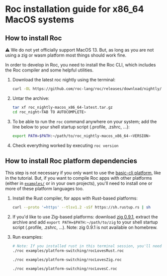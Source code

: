 # Roc installation guide for x86_64 MacOS systems

## How to install Roc

:warning: We do not yet officially support MacOS 13. But, as long as you are not using a zig or wasm platform most things should work fine.

In order to develop in Roc, you need to install the Roc CLI,
which includes the Roc compiler and some helpful utilities.

1. Download the latest roc nightly using the terminal:

    ```sh
    curl -OL https://github.com/roc-lang/roc/releases/download/nightly/roc_nightly-macos_x86_64-latest.tar.gz
    ```

1. Untar the archive:

    ```sh
    tar xf roc_nightly-macos_x86_64-latest.tar.gz
    cd roc_night<TAB TO AUTOCOMPLETE>
    ```

1. To be able to run the `roc` command anywhere on your system; add the line below to your shell startup script (.profile, .zshrc, ...):

    ```sh
    export PATH=$PATH:~/path/to/roc_nightly-macos_x86_64-<VERSION>
    ```

1. Check everything worked by executing `roc version`

## How to install Roc platform dependencies

This step is not necessary if you only want to use the [basic-cli platform](https://github.com/roc-lang/basic-cli), like in the tutorial.
But, if you want to compile Roc apps with other platforms (either in [`examples/`](https://github.com/roc-lang/roc/tree/main/examples) or in your own projects),
you'll need to install one or more of these platform languages too.

1. Install the Rust compiler, for apps with Rust-based platforms:

    ```sh
    curl --proto '=https' --tlsv1.2 -sSf https://sh.rustup.rs | sh
    ```

1. If you'd like to use Zig-based platforms: download [zig 0.9.1](https://ziglang.org/download/0.9.1/zig-macos-x86_64-0.9.1.tar.xz), extract the archive and add `export PATH=$PATH:~/path/to/zig` to your shell startup script (.profile, .zshrc, …). Note: zig 0.9.1 is not available on homebrew.

1. Run examples:

    ```sh
    # Note: If you installed rust in this terminal session, you'll need to open a new one first!
    ./roc examples/platform-switching/rocLovesRust.roc

    ./roc examples/platform-switching/rocLovesZig.roc

    ./roc examples/platform-switching/rocLovesC.roc
    ```
